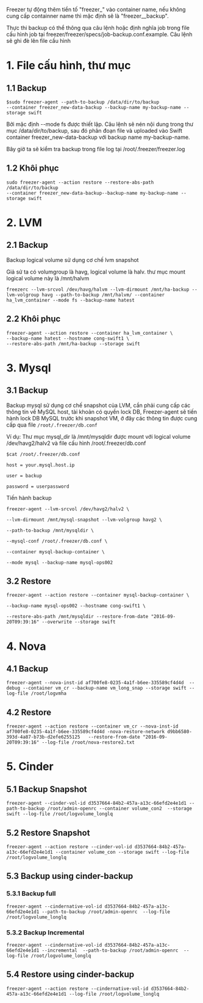 Freezer tự động thêm tiền tố "freezer_" vào container name, nếu không cung cấp containner name thì mặc định sẽ là "freezer__backup".

Thực thi backup có thể thông qua câu lệnh hoặc định nghĩa job trong file cấu hình job tại freezer/freezer/specs/job-backup.conf.example. Câu lệnh sẽ ghi đè lên file cấu hình


# 1. File cấu hình, thư mục

## 1.1 Backup

```
$sudo freezer-agent --path-to-backup /data/dir/to/backup
--container freezer_new-data-backup --backup-name my-backup-name --storage swift
```

Bởi mặc định --mode fs được thiết lập. Câu lệnh sẽ nén nội dung trong thư mục /data/dir/to/backup, sau đó phân đoạn file và uploaded vào Swift container freezer_new-data-backup với backup name my-backup-name.

Bây giờ ta sẽ kiểm tra backup trong file log tại /root/.freezer/freezer.log


## 1.2 Khôi phục

```
sudo freezer-agent --action restore --restore-abs-path /data/dir/to/backup
--container freezer_new-data-backup--backup-name my-backup-name --storage swift
```

# 2. LVM

## 2.1 Backup
Backup logical volume sử dụng cơ chế lvm snapshot

Giả sử ta có volumgroup là havg, logical volume là halv. thư mục mount logical volume này là /mnt/halvm 

```
freezerc --lvm-srcvol /dev/havg/halvm --lvm-dirmount /mnt/ha-backup --lvm-volgroup havg --path-to-backup /mnt/halvm/ --container ha_lvm_container --mode fs --backup-name hatest
```
## 2.2 Khôi phục

```
freezer-agent --action restore --container ha_lvm_container \
--backup-name hatest --hostname cong-swift1 \
--restore-abs-path /mnt/ha-backup --storage swift
```

# 3. Mysql

## 3.1 Backup

Backup mysql sử dụng cơ chế snapshot của LVM, cần phải cung cấp các thông tin về MySQL host, tài khoản có quyền lock DB, Freezer-agent sẽ tiến hành lock DB MySQL trước khi snapshot VM, ở đây các thông tin được cung cấp qua file `/root/.freezer/db.conf`

Ví dụ: Thư mục mysql_dir là /mnt/mysqldir được mount với logical volume /dev/havg2/halv2 và file cấu hình /root/.freezer/db.conf

```
$cat /root/.freezer/db.conf

host = your.mysql.host.ip

user = backup

password = userpassword
```

Tiến hành backup

```
freezer-agent --lvm-srcvol /dev/havg2/halv2 \

--lvm-dirmount /mnt/mysql-snapshot --lvm-volgroup havg2 \

--path-to-backup /mnt/mysqldir \

--mysql-conf /root/.freezer/db.conf \

--container mysql-backup-container \

--mode mysql --backup-name mysql-ops002

```

## 3.2 Restore

```
freezer-agent --action restore --container mysql-backup-container \

--backup-name mysql-ops002 --hostname cong-swift1 \

--restore-abs-path /mnt/mysqldir --restore-from-date "2016-09-20T09:39:16" --overwrite --storage swift

```

# 4. Nova

## 4.1 Backup
```
freezer-agent --nova-inst-id af700fe8-0235-4a1f-b6ee-335589cf4d4d  --debug --container vm_cr --backup-name vm_long_snap --storage swift --log-file /root/logvmha
```

## 4.2 Restore
```
freezer-agent --action restore --container vm_cr --nova-inst-id af700fe8-0235-4a1f-b6ee-335589cf4d4d -nova-restore-network d9bb6580-393d-4a87-b73b-d2efe6255125   --restore-from-date "2016-09-20T09:39:16" --log-file /root/nova-restore2.txt
```

# 5. Cinder

## 5.1 Backup Snapshot

```
freezer-agent --cinder-vol-id d3537664-84b2-457a-a13c-66efd2e4e1d1 --path-to-backup /root/admin-openrc --container volume_con2  --storage swift --log-file /root/logvolume_longlq
```

## 5.2 Restore Snapshot
```
freezer-agent --action restore --cinder-vol-id d3537664-84b2-457a-a13c-66efd2e4e1d1 --container volume_con --storage swift --log-file /root/logvolume_longlq
```



## 5.3 Backup using cinder-backup
### 5.3.1 Backup full

```
freezer-agent --cindernative-vol-id d3537664-84b2-457a-a13c-66efd2e4e1d1 --path-to-backup /root/admin-openrc  --log-file /root/logvolume_longlq
```

### 5.3.2 Backup Incremental

```
freezer-agent --cindernative-vol-id d3537664-84b2-457a-a13c-66efd2e4e1d1 --incremental  --path-to-backup /root/admin-openrc  --log-file /root/logvolume_longlq
```

## 5.4 Restore using cinder-backup

```
freezer-agent --action restore --cindernative-vol-id d3537664-84b2-457a-a13c-66efd2e4e1d1 --log-file /root/logvolume_longlq
```
